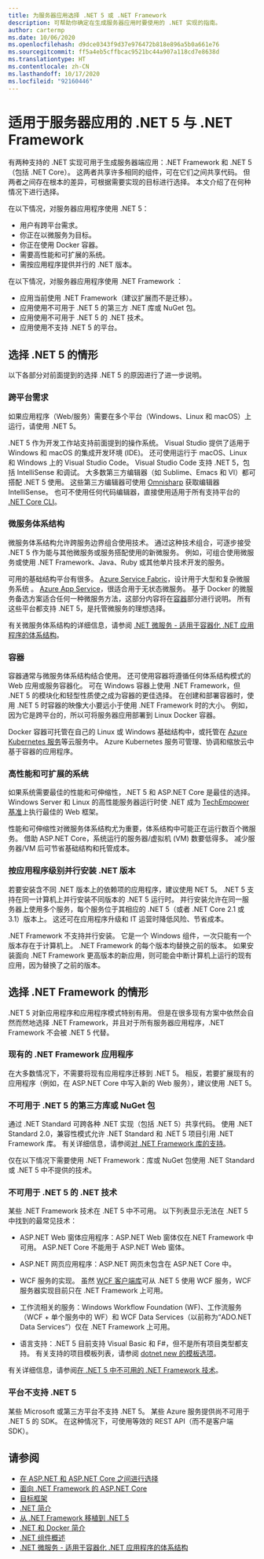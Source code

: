 ```yaml
---
title: 为服务器应用选择 .NET 5 或 .NET Framework
description: 可帮助你确定在生成服务器应用时要使用的 .NET 实现的指南。
author: cartermp
ms.date: 10/06/2020
ms.openlocfilehash: d9dce0343f9d37e976472b818e896a5b0a661e76
ms.sourcegitcommit: ff5a4eb5cffbcac9521bc44a907a118cd7e8638d
ms.translationtype: HT
ms.contentlocale: zh-CN
ms.lasthandoff: 10/17/2020
ms.locfileid: "92160446"
---
```

# <a name="net-5-vs-net-framework-for-server-apps"></a>适用于服务器应用的 .NET 5 与 .NET Framework

有两种支持的 .NET 实现可用于生成服务器端应用：.NET Framework 和 .NET 5（包括 .NET Core）。 这两者共享许多相同的组件，可在它们之间共享代码。 但两者之间存在根本的差异，可根据需要实现的目标进行选择。 本文介绍了在何种情况下进行选择。

在以下情况，对服务器应用程序使用 .NET 5：

- 用户有跨平台需求。
- 你正在以微服务为目标。
- 你正在使用 Docker 容器。
- 需要高性能和可扩展的系统。
- 需按应用程序提供并行的 .NET 版本。

在以下情况，对服务器应用程序使用 .NET Framework ：

- 应用当前使用 .NET Framework（建议扩展而不是迁移）。
- 应用使用不可用于 .NET 5 的第三方 .NET 库或 NuGet 包。
- 应用使用不可用于 .NET 5 的 .NET 技术。
- 应用使用不支持 .NET 5 的平台。

## <a name="when-to-choose-net-5"></a>选择 .NET 5 的情形

以下各部分对前面提到的选择 .NET 5 的原因进行了进一步说明。

### <a name="cross-platform-needs"></a>跨平台需求

如果应用程序（Web/服务）需要在多个平台（Windows、Linux 和 macOS）上运行，请使用 .NET 5。

.NET 5 作为开发工作站支持前面提到的操作系统。 Visual Studio 提供了适用于 Windows 和 macOS 的集成开发环境 (IDE)。 还可使用运行于 macOS、Linux 和 Windows 上的 Visual Studio Code。 Visual Studio Code 支持 .NET 5，包括 IntelliSense 和调试。 大多数第三方编辑器（如 Sublime、Emacs 和 VI）都可搭配 .NET 5 使用。 这些第三方编辑器可使用 [Omnisharp](https://www.omnisharp.net/) 获取编辑器 IntelliSense。 也可不使用任何代码编辑器，直接使用适用于所有支持平台的 [.NET Core CLI](../core/tools/index.md)。

### <a name="microservices-architecture"></a>微服务体系结构

微服务体系结构允许跨服务边界组合使用技术。 通过这种技术组合，可逐步接受 .NET 5 作为能与其他微服务或服务搭配使用的新微服务。 例如，可组合使用微服务或使用 .NET Framework、Java、Ruby 或其他单片技术开发的服务。

可用的基础结构平台有很多。 [Azure Service Fabric](https://azure.microsoft.com/services/service-fabric/)，设计用于大型和复杂微服务系统 。 [Azure App Service](https://azure.microsoft.com/services/app-service/)，很适合用于无状态微服务。 基于 Docker 的微服务备选方案适合任何一种微服务方法，这部分内容将在[容器](#containers)部分进行说明。 所有这些平台都支持 .NET 5，是托管微服务的理想选择。

有关微服务体系结构的详细信息，请参阅 [.NET 微服务 - 适用于容器化 .NET 应用程序的体系结构](../architecture/microservices/index.md)。

### <a name="containers"></a>容器

容器通常与微服务体系结构结合使用。 还可使用容器将遵循任何体系结构模式的 Web 应用或服务容器化。 可在 Windows 容器上使用 .NET Framework，但 .NET 5 的模块化和轻型性质使之成为容器的更佳选择。 在创建和部署容器时，使用 .NET 5 时容器的映像大小要远小于使用 .NET Framework 时的大小。 例如，因为它是跨平台的，所以可将服务器应用部署到 Linux Docker 容器。

Docker 容器可托管在自己的 Linux 或 Windows 基础结构中，或托管在 [Azure Kubernetes 服务](https://azure.microsoft.com/services/kubernetes-service/)等云服务中。 Azure Kubernetes 服务可管理、协调和缩放云中基于容器的应用程序。

### <a name="high-performance-and-scalable-systems"></a>高性能和可扩展的系统

如果系统需要最佳的性能和可伸缩性，.NET 5 和 ASP.NET Core 是最佳的选择。 Windows Server 和 Linux 的高性能服务器运行时使 .NET 成为 [TechEmpower 基准](https://www.techempower.com/benchmarks/#hw=ph&test=plaintext)上执行最佳的 Web 框架。

性能和可伸缩性对微服务体系结构尤为重要，体系结构中可能正在运行数百个微服务。 借助 ASP.NET Core，系统运行的服务器/虚拟机 (VM) 数要低得多。 减少服务器/VM 后可节省基础结构和托管成本。

### <a name="side-by-side-net-versions-per-application-level"></a>按应用程序级别并行安装 .NET 版本

若要安装含不同 .NET 版本上的依赖项的应用程序，建议使用 NET 5。 .NET 5 支持在同一计算机上并行安装不同版本的 .NET 5 运行时。 并行安装允许在同一服务器上使用多个服务，每个服务位于其相应的 .NET 5（或者 .NET Core 2.1 或 3.1）版本上。 这还可在应用程序升级和 IT 运营时降低风险、节省成本。

.NET Framework 不支持并行安装。 它是一个 Windows 组件，一次只能有一个版本存在于计算机上。 .NET Framework 的每个版本均替换之前的版本。 如果安装面向 .NET Framework 更高版本的新应用，则可能会中断计算机上运行的现有应用，因为替换了之前的版本。

## <a name="when-to-choose-net-framework"></a>选择 .NET Framework 的情形

.NET 5 对新应用程序和应用程序模式特别有用。 但是在很多现有方案中依然会自然而然地选择 .NET Framework，并且对于所有服务器应用程序，.NET Framework 不会被 .NET 5 代替。

### <a name="current-net-framework-applications"></a>现有的 .NET Framework 应用程序

在大多数情况下，不需要将现有应用程序迁移到 .NET 5。 相反，若要扩展现有的应用程序（例如，在 ASP.NET Core 中写入新的 Web 服务），建议使用 .NET 5。

### <a name="third-party-libraries-or-nuget-packages-not-available-for-net-5"></a>不可用于 .NET 5 的第三方库或 NuGet 包

通过 .NET Standard 可跨各种 .NET 实现（包括 .NET 5）共享代码。 使用 .NET Standard 2.0，兼容性模式允许 .NET Standard 和 .NET 5 项目引用 .NET Framework 库。 有关详细信息，请参阅[对 .NET Framework 库的支持](whats-new/whats-new-in-dotnet-standard.md#support-for-net-framework-libraries)。

仅在以下情况下需要使用 .NET Framework：库或 NuGet 包使用 .NET Standard 或 .NET 5 中不提供的技术。

### <a name="net-technologies-not-available-for-net-5"></a>不可用于 .NET 5 的 .NET 技术

某些 .NET Framework 技术在 .NET 5 中不可用。 以下列表显示无法在 .NET 5 中找到的最常见技术：

- ASP.NET Web 窗体应用程序：ASP.NET Web 窗体仅在.NET Framework 中可用。 ASP.NET Core 不能用于 ASP.NET Web 窗体。

- ASP.NET 网页应用程序：ASP.NET 网页未包含在 ASP.NET Core 中。

- WCF 服务的实现。 虽然 [WCF 客户端库](https://github.com/dotnet/wcf)可从 .NET 5 使用 WCF 服务，WCF 服务器实现目前只在 .NET Framework 上可用。

- 工作流相关的服务：Windows Workflow Foundation (WF)、工作流服务（WCF + 单个服务中的 WF）和 WCF Data Services（以前称为“ADO.NET Data Services”）仅在 .NET Framework 上可用。

- 语言支持：.NET 5 目前支持 Visual Basic 和 F#，但不是所有项目类型都支持。 有关支持的项目模板列表，请参阅 [dotnet new 的模板选项](../core/tools/dotnet-new.md#arguments)。

有关详细信息，请参阅[在 .NET 5 中不可用的 .NET Framework 技术](../core/porting/net-framework-tech-unavailable.md)。

### <a name="platform-doesnt-support-net-5"></a>平台不支持 .NET 5

某些 Microsoft 或第三方平台不支持 .NET 5。 某些 Azure 服务提供尚不可用于 .NET 5 的 SDK。 在这种情况下，可使用等效的 REST API（而不是客户端 SDK）。

## <a name="see-also"></a>请参阅

- [在 ASP.NET 和 ASP.NET Core 之间进行选择](/aspnet/core/choose-aspnet-framework)
- [面向 .NET Framework 的 ASP.NET Core](/aspnet/core/introduction-to-aspnet-core?view=aspnetcore-2.2&preserve-view=true#aspnet-core-targeting-net-framework)
- [目标框架](frameworks.md)
- [.NET 简介](../core/introduction.md)
- [从 .NET Framework 移植到 .NET 5](../core/porting/index.md)
- [.NET 和 Docker 简介](../core/docker/introduction.md)
- [.NET 组件概述](components.md)
- [.NET 微服务 - 适用于容器化 .NET 应用程序的体系结构](../architecture/microservices/index.md)
